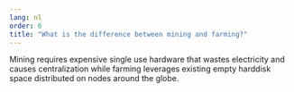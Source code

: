```yaml
---
lang: nl
order: 6
title: "What is the difference between mining and farming?"
---
```


Mining requires expensive single use hardware that wastes electricity and causes centralization while farming leverages existing empty harddisk space distributed on nodes around the globe.
